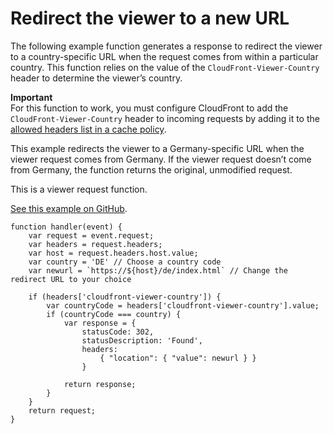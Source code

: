 # Redirect the viewer to a new URL<a name="example-function-redirect-url"></a>

The following example function generates a response to redirect the viewer to a country\-specific URL when the request comes from within a particular country\. This function relies on the value of the `CloudFront-Viewer-Country` header to determine the viewer’s country\.

**Important**  
For this function to work, you must configure CloudFront to add the `CloudFront-Viewer-Country` header to incoming requests by adding it to the [allowed headers list in a cache policy](controlling-the-cache-key.md#cache-policy-headers)\.

This example redirects the viewer to a Germany\-specific URL when the viewer request comes from Germany\. If the viewer request doesn’t come from Germany, the function returns the original, unmodified request\.

This is a viewer request function\.

[See this example on GitHub](https://github.com/aws-samples/amazon-cloudfront-functions/tree/main/redirect-based-on-country)\.

```
function handler(event) {
    var request = event.request;
    var headers = request.headers;
    var host = request.headers.host.value;
    var country = 'DE' // Choose a country code
    var newurl = `https://${host}/de/index.html` // Change the redirect URL to your choice

    if (headers['cloudfront-viewer-country']) {
        var countryCode = headers['cloudfront-viewer-country'].value;
        if (countryCode === country) {
            var response = {
                statusCode: 302,
                statusDescription: 'Found',
                headers:
                    { "location": { "value": newurl } }
                }

            return response;
        }
    }
    return request;
}
```